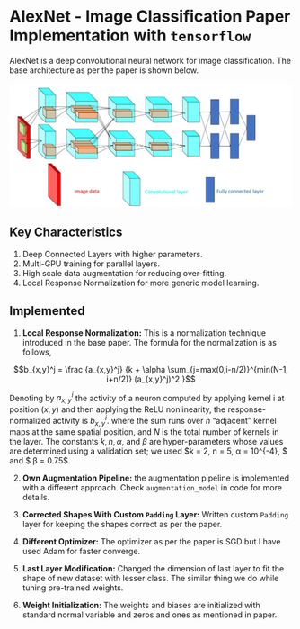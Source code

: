# AlexNet - Image Classification Paper Implementation with ```tensorflow```

AlexNet is a deep convolutional neural network for image classification. The base architecture as per the paper is shown below.

![alt text](imgs/alexNet-1060x465.jpg.webp)

## Key Characteristics
1. Deep Connected Layers with higher parameters.
2. Multi-GPU training for parallel layers.
3. High scale data augmentation for reducing over-fitting.
4. Local Response Normalization for more generic model learning.


## Implemented
1. **Local Response Normalization:**
This is a normalization technique introduced in the base paper. The formula for the normalization is as follows,


$$b_{x,y}^j = \frac {a_{x,y}^j} {k + \alpha \sum_{j=max(0,i-n/2)}^{min(N-1, i+n/2)} (a_{x,y}^j)^2 }$$

Denoting by $a^i_{x,y}$ the activity of a neuron computed by applying kernel i at position $(x, y)$ and then applying the ReLU nonlinearity, the response-normalized activity is $b^i_{x,y}$. where the sum runs over $n$ “adjacent” kernel maps at the same spatial position, and $N$ is the total number of kernels in the layer.  The constants $k, n, \alpha$, and $\beta$ are hyper-parameters whose
values are determined using a validation set; we used $k = 2, n = 5, α = 10^{-4}, $ and $ β = 0.75$.

2. **Own Augmentation Pipeline:** the augmentation pipeline is implemented with a different approach. Check ```augmentation_model``` in code for more details.

3. **Corrected Shapes With Custom ```Padding``` Layer:** Written custom ```Padding``` layer for keeping the shapes correct as per the paper.

4. **Different Optimizer:** The optimizer as per the paper is SGD but I have used Adam for faster converge.

5. **Last Layer Modification:** Changed the dimension of last layer to fit the shape of new dataset with lesser class. The similar thing we do while tuning pre-trained weights.

6. **Weight Initialization:** The weights and biases are initialized with standard normal variable and zeros and ones as mentioned in paper. 